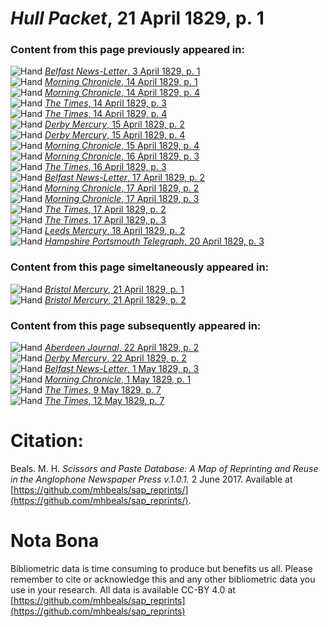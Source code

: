# *Hull Packet*, 21 April 1829, p. 1  
  
### Content from this page previously appeared in:  
![Hand](http://scissorsandpaste.net/wp-content/uploads/2017/06/smallhandpointer.png) [*Belfast News-Letter*, 3 April 1829, p. 1](https://mhbeals.github.io/sap_html/Belfast-News-Letter/Belfast-News-Letter-3-April-1829-p-1)  
![Hand](http://scissorsandpaste.net/wp-content/uploads/2017/06/smallhandpointer.png) [*Morning Chronicle*, 14 April 1829, p. 1](https://mhbeals.github.io/sap_html/Morning-Chronicle/Morning-Chronicle-14-April-1829-p-1)  
![Hand](http://scissorsandpaste.net/wp-content/uploads/2017/06/smallhandpointer.png) [*Morning Chronicle*, 14 April 1829, p. 4](https://mhbeals.github.io/sap_html/Morning-Chronicle/Morning-Chronicle-14-April-1829-p-4)  
![Hand](http://scissorsandpaste.net/wp-content/uploads/2017/06/smallhandpointer.png) [*The Times*, 14 April 1829, p. 3](https://mhbeals.github.io/sap_html/The-Times/The-Times-14-April-1829-p-3)  
![Hand](http://scissorsandpaste.net/wp-content/uploads/2017/06/smallhandpointer.png) [*The Times*, 14 April 1829, p. 4](https://mhbeals.github.io/sap_html/The-Times/The-Times-14-April-1829-p-4)  
![Hand](http://scissorsandpaste.net/wp-content/uploads/2017/06/smallhandpointer.png) [*Derby Mercury*, 15 April 1829, p. 2](https://mhbeals.github.io/sap_html/Derby-Mercury/Derby-Mercury-15-April-1829-p-2)  
![Hand](http://scissorsandpaste.net/wp-content/uploads/2017/06/smallhandpointer.png) [*Derby Mercury*, 15 April 1829, p. 4](https://mhbeals.github.io/sap_html/Derby-Mercury/Derby-Mercury-15-April-1829-p-4)  
![Hand](http://scissorsandpaste.net/wp-content/uploads/2017/06/smallhandpointer.png) [*Morning Chronicle*, 15 April 1829, p. 4](https://mhbeals.github.io/sap_html/Morning-Chronicle/Morning-Chronicle-15-April-1829-p-4)  
![Hand](http://scissorsandpaste.net/wp-content/uploads/2017/06/smallhandpointer.png) [*Morning Chronicle*, 16 April 1829, p. 3](https://mhbeals.github.io/sap_html/Morning-Chronicle/Morning-Chronicle-16-April-1829-p-3)  
![Hand](http://scissorsandpaste.net/wp-content/uploads/2017/06/smallhandpointer.png) [*The Times*, 16 April 1829, p. 3](https://mhbeals.github.io/sap_html/The-Times/The-Times-16-April-1829-p-3)  
![Hand](http://scissorsandpaste.net/wp-content/uploads/2017/06/smallhandpointer.png) [*Belfast News-Letter*, 17 April 1829, p. 2](https://mhbeals.github.io/sap_html/Belfast-News-Letter/Belfast-News-Letter-17-April-1829-p-2)  
![Hand](http://scissorsandpaste.net/wp-content/uploads/2017/06/smallhandpointer.png) [*Morning Chronicle*, 17 April 1829, p. 2](https://mhbeals.github.io/sap_html/Morning-Chronicle/Morning-Chronicle-17-April-1829-p-2)  
![Hand](http://scissorsandpaste.net/wp-content/uploads/2017/06/smallhandpointer.png) [*Morning Chronicle*, 17 April 1829, p. 3](https://mhbeals.github.io/sap_html/Morning-Chronicle/Morning-Chronicle-17-April-1829-p-3)  
![Hand](http://scissorsandpaste.net/wp-content/uploads/2017/06/smallhandpointer.png) [*The Times*, 17 April 1829, p. 2](https://mhbeals.github.io/sap_html/The-Times/The-Times-17-April-1829-p-2)  
![Hand](http://scissorsandpaste.net/wp-content/uploads/2017/06/smallhandpointer.png) [*The Times*, 17 April 1829, p. 3](https://mhbeals.github.io/sap_html/The-Times/The-Times-17-April-1829-p-3)  
![Hand](http://scissorsandpaste.net/wp-content/uploads/2017/06/smallhandpointer.png) [*Leeds Mercury*, 18 April 1829, p. 2](https://mhbeals.github.io/sap_html/Leeds-Mercury/Leeds-Mercury-18-April-1829-p-2)  
![Hand](http://scissorsandpaste.net/wp-content/uploads/2017/06/smallhandpointer.png) [*Hampshire Portsmouth Telegraph*, 20 April 1829, p. 3](https://mhbeals.github.io/sap_html/Hampshire-Portsmouth-Telegraph/Hampshire-Portsmouth-Telegraph-20-April-1829-p-3)  
  
### Content from this page simeltaneously appeared in:  
![Hand](http://scissorsandpaste.net/wp-content/uploads/2017/06/smallhandpointer.png) [*Bristol Mercury*, 21 April 1829, p. 1](https://mhbeals.github.io/sap_html/Bristol-Mercury/Bristol-Mercury-21-April-1829-p-1)  
![Hand](http://scissorsandpaste.net/wp-content/uploads/2017/06/smallhandpointer.png) [*Bristol Mercury*, 21 April 1829, p. 2](https://mhbeals.github.io/sap_html/Bristol-Mercury/Bristol-Mercury-21-April-1829-p-2)  
  
### Content from this page subsequently appeared in:  
![Hand](http://scissorsandpaste.net/wp-content/uploads/2017/06/smallhandpointer.png) [*Aberdeen Journal*, 22 April 1829, p. 2](https://mhbeals.github.io/sap_html/Aberdeen-Journal/Aberdeen-Journal-22-April-1829-p-2)  
![Hand](http://scissorsandpaste.net/wp-content/uploads/2017/06/smallhandpointer.png) [*Derby Mercury*, 22 April 1829, p. 2](https://mhbeals.github.io/sap_html/Derby-Mercury/Derby-Mercury-22-April-1829-p-2)  
![Hand](http://scissorsandpaste.net/wp-content/uploads/2017/06/smallhandpointer.png) [*Belfast News-Letter*, 1 May 1829, p. 3](https://mhbeals.github.io/sap_html/Belfast-News-Letter/Belfast-News-Letter-1-May-1829-p-3)  
![Hand](http://scissorsandpaste.net/wp-content/uploads/2017/06/smallhandpointer.png) [*Morning Chronicle*, 1 May 1829, p. 1](https://mhbeals.github.io/sap_html/Morning-Chronicle/Morning-Chronicle-1-May-1829-p-1)  
![Hand](http://scissorsandpaste.net/wp-content/uploads/2017/06/smallhandpointer.png) [*The Times*, 9 May 1829, p. 7](https://mhbeals.github.io/sap_html/The-Times/The-Times-9-May-1829-p-7)  
![Hand](http://scissorsandpaste.net/wp-content/uploads/2017/06/smallhandpointer.png) [*The Times*, 12 May 1829, p. 7](https://mhbeals.github.io/sap_html/The-Times/The-Times-12-May-1829-p-7)  


# Citation: 

Beals. M. H. *Scissors and Paste Database: A Map of Reprinting and Reuse in the Anglophone Newspaper Press v.1.0.1.* 2 June 2017. Available at [https://github.com/mhbeals/sap_reprints/](https://github.com/mhbeals/sap_reprints/). 

# Nota Bona

Bibliometric data is time consuming to produce but benefits us all. Please remember to cite or acknowledge this and any other bibliometric data you use in your research. All data is available CC-BY 4.0 at [https://github.com/mhbeals/sap_reprints](https://github.com/mhbeals/sap_reprints)